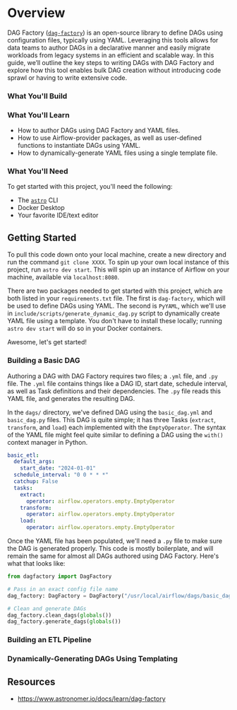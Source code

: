 # Overview

DAG Factory ([`dag-factory`](https://github.com/astronomer/dag-factory)) is an open-source library to define DAGs using configuration files, typically using 
YAML. Leveraging this tools allows for data teams to author DAGs in a declarative manner and easily migrate workloads 
from legacy systems in an efficient and scalable way. In this guide, we’ll outline the key steps to writing DAGs with 
DAG Factory and explore how this tool enables bulk DAG creation without introducing code sprawl or having to write 
extensive code.


### What You'll Build



### What You'll Learn

- How to author DAGs using DAG Factory and YAML files.
- How to use Airflow-provider packages, as well as user-defined functions to instantiate DAGs using YAML.
- How to dynamically-generate YAML files using a single template file.


### What You'll Need

To get started with this project, you'll need the following:

- The [`astro`](https://www.astronomer.io/docs/astro/cli/install-cli) CLI
- Docker Desktop
- Your favorite IDE/text editor


## Getting Started

To pull this code down onto your local machine, create a new directory and run the command `git clone XXXX`. To spin up 
your own local instance of this project, run `astro dev start`. This will spin up an instance of Airflow on your 
machine, available via `localhost:8080`.

There are two packages needed to get started with this project, which are both listed in your `requirements.txt` file. 
The first is `dag-factory`, which will be used to define DAGs using YAML. The second is `PyYAML`, which we'll use in 
`include/scripts/generate_dynamic_dag.py` script to dynamically create YAML file using a template. You don't have to 
install these locally; running `astro dev start` will do so in your Docker containers.

Awesome, let's get started!


### Building a Basic DAG

Authoring a DAG with DAG Factory requires two files; a `.yml` file, and `.py` file. The `.yml` file contains things
like a DAG ID, start date, schedule interval, as well as Task definitions and their dependencies. The `.py` file reads
this YAML file, and generates the resulting DAG.

In the `dags/` directory, we've defined DAG using the `basic_dag.yml` and `basic_dag.py` files. This DAG is quite 
simple; it has three Tasks (`extract`, `transform`, and `load`) each implemented with the `EmptyOperator`. The syntax 
of the YAML file might feel quite similar to defining a DAG using the `with()` context manager in Python.

```yaml
basic_etl:
  default_args:
    start_date: "2024-01-01"
  schedule_interval: "0 0 * * *"
  catchup: False
  tasks:
    extract:
      operator: airflow.operators.empty.EmptyOperator
    transform:
      operator: airflow.operators.empty.EmptyOperator
    load:
      operator: airflow.operators.empty.EmptyOperator
```

Once the YAML file has been populated, we'll need a `.py` file to make sure the DAG is generated properly. This code is 
mostly boilerplate, and will remain the same for almost all DAGs authored using DAG Factory. Here's what that looks 
like:

```python
from dagfactory import DagFactory

# Pass in an exact config file name
dag_factory: DagFactory = DagFactory("/usr/local/airflow/dags/basic_dag.yml")

# Clean and generate DAGs
dag_factory.clean_dags(globals())
dag_factory.generate_dags(globals())
```


### Building an ETL Pipeline


### Dynamically-Generating DAGs Using Templating


## Resources

- https://www.astronomer.io/docs/learn/dag-factory

